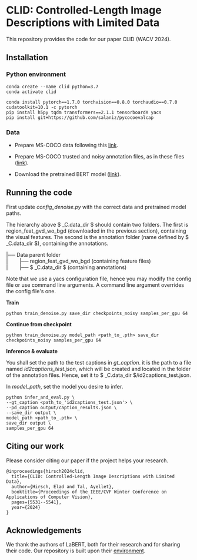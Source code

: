 # CLID: Controlled-Length Image Descriptions with Limited Data

This repository provides the code for our paper CLID (WACV 2024).

## Installation

### Python environment

```
conda create --name clid python=3.7
conda activate clid

conda install pytorch==1.7.0 torchvision==0.8.0 torchaudio==0.7.0 cudatoolkit=10.1 -c pytorch
pip install h5py tqdm transformers==2.1.1 tensorboardX yacs
pip install git+https://github.com/salaniz/pycocoevalcap
```

### Data

* Prepare MS-COCO data following this [link](https://github.com/LuoweiZhou/VLP#-data-preparation).

* Prepare MS-COCO trusted and noisy annotation files, as in these files ([link](https://technionmail-my.sharepoint.com/:f:/g/personal/eladhirsch_campus_technion_ac_il/EuVz0bhUlPVOgnliLcKl8bMB0s54qJNOFbsdxWJTrRtu5A?e=jM2iHz)).

* Download the pretrained BERT model ([link](https://drive.google.com/file/d/1B3R2wTYeoiXdT4HsKj4EEdWPnKdZjF3L/view?usp=sharing)).

## Running the code

First update _config_denoise.py_ with the correct data and pretrained model paths.

The hierarchy above $ _C.data_dir $ should contain two folders.
The first is region_feat_gvd_wo_bgd (downloaded in the previous section), containing the visual features.
The second is the annotation folder (name defined by $ _C.data_dir $), containing the annotations.

|── Data parent folder\
|&nbsp;&nbsp;&nbsp;&nbsp;&nbsp;&nbsp;&nbsp;&nbsp;|── region_feat_gvd_wo_bgd (containing feature files)\
|&nbsp;&nbsp;&nbsp;&nbsp;&nbsp;&nbsp;&nbsp;&nbsp;|── $ _C.data_dir $ (containing annotations)

Note that we use a yacs configuration file, hence you may modify the config file or use command line arguments.
A command line argument overrides the config file's one.

**Train**

```
python train_denoise.py save_dir checkpoints_noisy samples_per_gpu 64
```

**Continue from checkpoint**

```
python train_denoise.py model_path <path_to_.pth> save_dir checkpoints_noisy samples_per_gpu 64
```

**Inference & evaluate**

You shall set the path to the test captions in _gt_caption_. 
it is the path to a file named _id2captions_test.json_, which 
will be created and located in the folder of the annotation files. 
Hence, set it to $ _C.data_dir $/id2captions_test.json.

In _model_path_, set the model you desire to infer.

```
python infer_and_eval.py \
--gt_caption <path_to_'id2captions_test.json'> \
--pd_caption output/caption_results.json \
--save_dir output \
model_path <path_to_.pth> \
save_dir output \
samples_per_gpu 64
```

## Citing our work

Please consider citing our paper if the project helps your research.

```
@inproceedings{hirsch2024clid,
  title={CLID: Controlled-Length Image Descriptions with Limited Data},
  author={Hirsch, Elad and Tal, Ayellet},
  booktitle={Proceedings of the IEEE/CVF Winter Conference on Applications of Computer Vision},
  pages={5531--5541},
  year={2024}
}
```

## Acknowledgements

We thank the authors of LaBERT, both for their research and for sharing their code.
Our repository is built upon their [environment](https://github.com/bearcatt/LaBERT).